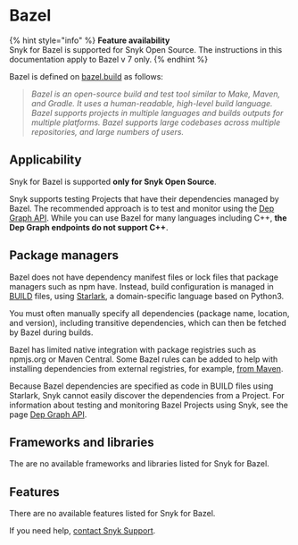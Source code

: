 # Bazel

{% hint style="info" %}
**Feature availability**\
Snyk for Bazel is supported for Snyk Open Source. The instructions in this documentation apply to Bazel v 7 only.&#x20;
{% endhint %}

Bazel is defined on [bazel.build](https://docs.bazel.build/versions/master/bazel-overview.html) as follows:

> _Bazel is an open-source build and test tool similar to Make, Maven, and Gradle. It uses a human-readable, high-level build language. Bazel supports projects in multiple languages and builds outputs for multiple platforms. Bazel supports large codebases across multiple repositories, and large numbers of users._

## Applicability

Snyk for Bazel is supported **only for Snyk Open Source**.

Snyk supports testing Projects that have their dependencies managed by Bazel. The recommended approach is to test and monitor using the [Dep Graph API](dep-graph-api.md). While you can use Bazel for many languages including C++, **the Dep Graph endpoints do not support C++**.

## Package managers

Bazel does not have dependency manifest files or lock files that package managers such as npm have. Instead, build configuration is managed in [BUILD](https://docs.bazel.build/versions/master/build-ref.html#BUILD_files) files, using [Starlark](https://docs.bazel.build/versions/master/skylark/language.html), a domain-specific language based on Python3.

You must often manually specify all dependencies (package name, location, and version), including transitive dependencies, which can then be fetched by Bazel during builds.

Bazel has limited native integration with package registries such as npmjs.org or Maven Central. Some Bazel rules can be added to help with installing dependencies from external registries, for example, [from Maven](https://docs.bazel.build/versions/master/external.html#maven-artifacts-and-repositories).

Because Bazel dependencies are specified as code in BUILD files using Starlark, Snyk cannot easily discover the dependencies from a Project. For information about testing and monitoring Bazel Projects using Snyk, see the page [Dep Graph API](dep-graph-api.md).

## Frameworks and libraries

The are no available frameworks and libraries listed for Snyk for Bazel.

## Features

There are no available features listed for Snyk for Bazel.



If you need help, [contact Snyk Support](https://support.snyk.io/hc/en-us).&#x20;
